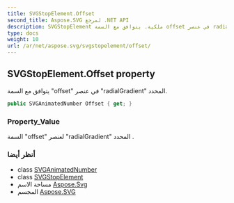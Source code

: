 ```yaml
---
title: SVGStopElement.Offset
second_title: Aspose.SVG لمرجع .NET API
description: SVGStopElement ملكية. يتوافق مع السمة offset في عنصر radialGradient المحدد.
type: docs
weight: 10
url: /ar/net/aspose.svg/svgstopelement/offset/
---
```

## SVGStopElement.Offset property

يتوافق مع السمة "offset" في عنصر "radialGradient" المحدد.

```csharp
public SVGAnimatedNumber Offset { get; }
```

### Property_Value

السمة "offset" لعنصر "radialGradient" المحدد .

### أنظر أيضا

* class [SVGAnimatedNumber](../../../aspose.svg.datatypes/svganimatednumber/)
* class [SVGStopElement](../)
* مساحة الاسم [Aspose.Svg](../../svgstopelement/)
* المجسم [Aspose.SVG](../../../)



